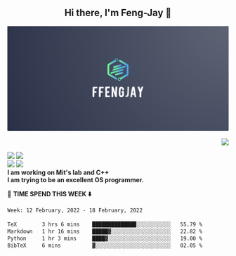 <h2 align="center"> Hi there, I'm Feng-Jay 👋 </h2>  

![](https://github.com/Feng-Jay/DataStruct/blob/master/Image/1.png)  

<img align="right" src="https://github-readme-stats.vercel.app/api?username=Feng-Jay&show_icons=true&icon_color=CE1D2D&text_color=718096&bg_color=ffffff&hide_title=true" />


&emsp;

![](https://visitor-badge.glitch.me/badge?page_id=Feng-Jay.readme)
![](https://img.shields.io/badge/Concentrate-Cpp-blue)  
![](https://img.shields.io/badge/Rust-primer-orange)
![](https://img.shields.io/badge/Target-OS-9cf)  
**I am working on Mit's lab and C++**  
**I am trying to be an excellent OS programmer.**  


📘 **TIME SPEND THIS WEEK ⬇️**
<!--START_SECTION:waka-->
```text
Week: 12 February, 2022 - 18 February, 2022

TeX        3 hrs 6 mins    ██████████████░░░░░░░░░░░   55.79 % 
Markdown   1 hr 16 mins    █████▓░░░░░░░░░░░░░░░░░░░   22.82 % 
Python     1 hr 3 mins     ████▓░░░░░░░░░░░░░░░░░░░░   19.00 % 
BibTeX     6 mins          ▓░░░░░░░░░░░░░░░░░░░░░░░░   02.05 % 
```
<!--END_SECTION:waka-->
